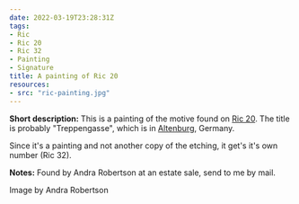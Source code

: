 ```yaml
---
date: 2022-03-19T23:28:31Z
tags:
- Ric
- Ric 20
- Ric 32
- Painting
- Signature
title: A painting of Ric 20
resources:
- src: "ric-painting.jpg"
---
```


**Short description:** This is a painting of the motive found on [Ric 20](/tags/Ric-20/). The title is probably "Treppengasse", which is in [Altenburg](https://en.wikipedia.org/wiki/Altenburg), Germany.

Since it's a painting and not another copy of the etching, it get's it's own number (Ric 32).

**Notes:** Found by Andra Robertson at an estate sale, send to me by mail.

Image by Andra Robertson
